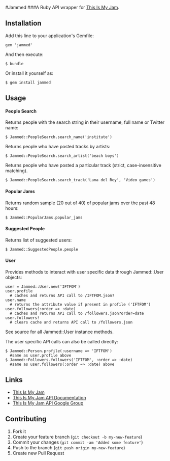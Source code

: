 #Jammed
###A Ruby API wrapper for [This Is My Jam](http://www.thisismyjam.com/).

## Installation

Add this line to your application's Gemfile:

    gem 'jammed'

And then execute:

    $ bundle

Or install it yourself as:

    $ gem install jammed

## Usage

#### People Search

Returns people with the search string in their username, full name or Twitter name:

    $ Jammed::PeopleSearch.search_name('institute')

Returns people who have posted tracks by artists:

    $ Jammed::PeopleSearch.search_artist('beach boys')

Returns people who have posted a particular track (strict, case-insensitive matching).

    $ Jammed::PeopleSearch.search_track('Lana del Rey', 'Video games')

#### Popular Jams

Returns random sample (20 out of 40) of popular jams over the past 48 hours:

    $ Jammed::PopularJams.popular_jams

#### Suggested People

Returns list of suggested users:

    $ Jammed::SuggestedPeople.people

#### User

Provides methods to interact with user specific data through Jammed::User objects:

    user = Jammed::User.new('IFTFOM')
    user.profile
      # caches and returns API call to /IFTFOM.json?
    user.name
      # returns the attribute value if present in profile ('IFTFOM')
    user.followers(:order => :date)
      # caches and returns API call to /followers.json?order=date
    user.followers!
      # clears cache and returns API call to /followers.json

See source for all Jammed::User instance methods.

The user specific API calls can also be called directly:

    $ Jammed::Person.profile(:username => 'IFTFOM')
      #same as user.profile above
    $ Jammed::Followers.followers('IFTFOM', :order => :date)
      #same as user.followers(:order => :date) above

## Links

* [This Is My Jam](http://www.thisismyjam.com/)
* [This Is My Jam API Documentation](http://www.thisismyjam.com/developers)
* [This Is My Jam API Google Group](https://groups.google.com/forum/?fromgroups#!forum/thisismyapi)

## Contributing

1. Fork it
2. Create your feature branch (`git checkout -b my-new-feature`)
3. Commit your changes (`git commit -am 'Added some feature'`)
4. Push to the branch (`git push origin my-new-feature`)
5. Create new Pull Request
